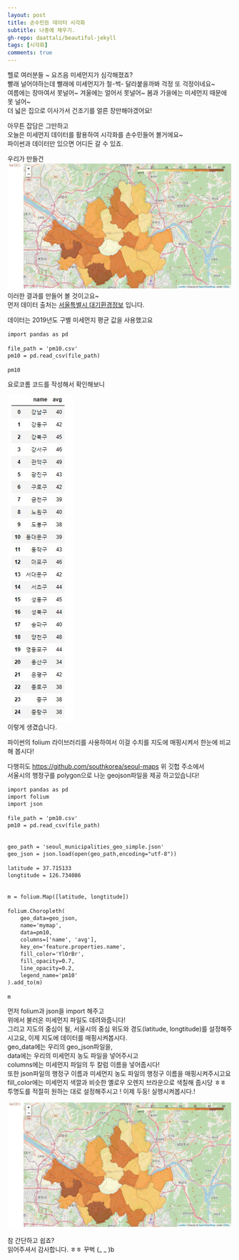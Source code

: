 ```yaml
---
layout: post
title: 손수민든 데이터 시각화
subtitle: 나중에 채우기. 
gh-repo: daattali/beautiful-jekyll
tags: [시각화]
comments: true
---
```


헬로 여러분들 ~ 요즈음 미세먼지가 심각해졌죠?  
빨래 널어야하는데 빨래에 미세먼지가 철-썩- 달라붙을까봐 걱정 또 걱정이네요~  
여름에는 장마여서 못널어~ 겨울에는 얼어서 못널어~ 봄과 가을에는 미세먼지 때문에 못 널어~  
더 넓은 집으로 이사가서 건조기를 얼른 장만해야겠어요!  

아무튼 잡담은 그만하고   
오늘은 미세먼지 데이터를 활용하여 시각화를 손수민들어 볼거에요~  
파이썬과 데이터만 있으면 어디든 갈 수 있죠.  

우리가 만들건 ![map_img](/assets/img/map.JPG) 
이러한 결과를 만들어 볼 것이고요~  
먼저 데이터 출처는 [서울특별시 대기환경정보](https://cleanair.seoul.go.kr/2020/) 입니다.  

데이터는 2019년도 구별 미세먼지 평균 값을 사용했고요  
```
import pandas as pd

file_path = 'pm10.csv'
pm10 = pd.read_csv(file_path)

pm10

```
요로코롬 코드를 작성해서 확인해보니  

![list_img](/assets/img/list.JPG)  
이렇게 생겼습니다.  

파이썬의 folium 라이브러리를 사용하여서
이걸 수치를 지도에 매핑시켜서 한눈에 비교해 봅시다!  


다행히도 https://github.com/southkorea/seoul-maps 위 깃헙 주소에서  
서울시의 행정구를 polygon으로 나눈 geojson파일을 제공 하고있습니다!


```
import pandas as pd
import folium
import json

file_path = 'pm10.csv'
pm10 = pd.read_csv(file_path)


geo_path = 'seoul_municipalities_geo_simple.json'
geo_json = json.load(open(geo_path,encoding="utf-8"))

latitude = 37.715133
longtitude = 126.734086


m = folium.Map([latitude, longtitude])

folium.Choropleth(
    geo_data=geo_json,
    name='mymap',
    data=pm10,
    columns=['name', 'avg'],
    key_on='feature.properties.name',
    fill_color='YlOrBr',
    fill_opacity=0.7,
    line_opacity=0.2,
    legend_name='pm10'
).add_to(m)

m

```  


먼저 folium과 json을 import 해주고  
위에서 불러온 미세먼지 파일도 데려와줍니다!  
그리고 지도의 중심이 될, 서울시의 중심 위도와 경도(latitude, longtitude)를 설정해주시고요,
이제 지도에 데이터를 매핑시켜봅시다.  
geo_data에는 우리의 geo_json파일을,  
data에는 우리의 미세먼지 농도 파일을 넣어주시고  
columns에는 미세먼지 파일의 두 칼럼 이름을 넣어줍시다!  
또한 json파일의 행정구 이름과 미세먼지 농도 파일의 행정구 이름을 매핑시켜주시고요  
fill_color에는 미세먼지 색깔과 비슷한 옐로우 오렌지 브라운으로 색칠해 줍시당 ㅎㅎ  
투명도를 적절히 원하는 대로 설정해주시고 ! 이제 두둥! 실행시켜봅시다.!

![map_img](/assets/img/map.JPG) 


참 간단하고 쉽죠?  
읽어주셔서 감사합니다. ㅎㅎ 
꾸벅 (_ _ )b
